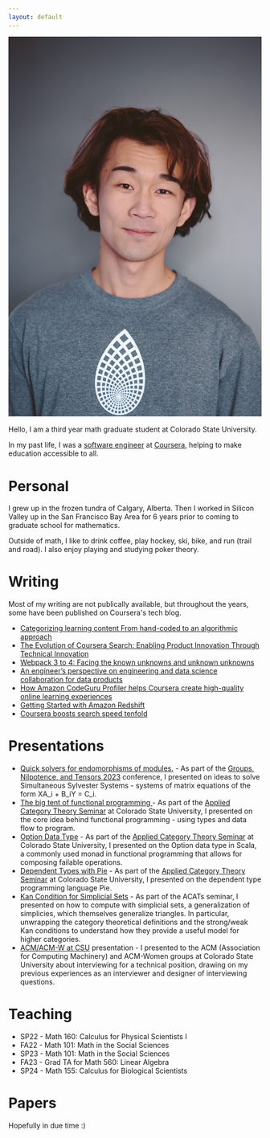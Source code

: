 ```yaml
---
layout: default
---
```



![myself](./photos/csu_math_photo.jpeg)

Hello, I am a third year math graduate student at Colorado State University.

In my past life, I was a [software engineer](https://www.linkedin.com/in/cl587/) at [Coursera](https://www.coursera.org/), helping to make education accessible to all.

# Personal

I grew up in the frozen tundra of Calgary, Alberta. Then I worked in Silicon Valley up in the San Francisco Bay Area for 6 years prior to coming to graduate school for mathematics.

Outside of math, I like to drink coffee, play hockey, ski, bike, and run (trail and road). I also enjoy playing and studying poker theory.

# Writing

Most of my writing are not publically available, but throughout the years, some have been published on Coursera's tech blog.

* [Categorizing learning content From hand-coded to an algorithmic approach](https://medium.com/coursera-engineering/data-driven-content-categorization-89de0104bcbd)
* [The Evolution of Coursera Search: Enabling Product Innovation Through Technical Innovation](https://medium.com/coursera-engineering/the-evolution-of-coursera-search-enabling-product-innovation-through-technical-innovation-6658617cc330)
* [Webpack 3 to 4: Facing the known unknowns and unknown unknowns](https://medium.com/coursera-engineering/webpack-3-to-4-facing-the-known-unknowns-and-unknown-unknowns-cdfeb817faf8)
* [An engineer’s perspective on engineering and data science collaboration for data products](https://medium.com/coursera-engineering/an-engineers-perspective-on-engineering-and-data-science-collaboration-for-data-products-84cf9b38cd52)
* [How Amazon CodeGuru Profiler helps Coursera create high-quality online learning experiences](https://aws.amazon.com/blogs/devops/coursera-codeguru-profiler/)
* [Getting Started with Amazon Redshift](https://www.slideshare.net/AmazonWebServices/getting-started-with-amazon-redshift-64031564)
* [Coursera boosts search speed tenfold](https://resources.algolia.com/customer-stories/coursera)

# Presentations

* [Quick solvers for endomorphisms of modules.](https://thetensor.space/events/GNT-2023#chris-liu) - As part of the [Groups, Nilpotence, and Tensors 2023](https://thetensor.space/events/GNT-2023) conference, I presented on ideas to solve Simultaneous Sylvester Systems - systems of matrix equations of the form XA_i + B_iY = C_i.
* [The big tent of functional programming
](https://docs.google.com/presentation/d/1Azr5Cn7AoQ1DVeRxS_56a8qEUIDSt4JtiXUqiTN_eSU/edit#slide=id.p)  - As part of the [Applied Category Theory Seminar](https://csu-applied-category-theory.github.io) at Colorado State University, I presented on the core idea behind functional programming - using types and data flow to program.
* [Option Data Type](https://docs.google.com/presentation/d/15ujgShfHwgQxYQYe3wx-lozlKmhUAKKmj3b6wMf_hMI/edit#slide=id.p)  - As part of the [Applied Category Theory Seminar](https://csu-applied-category-theory.github.io) at Colorado State University, I presented on the Option data type in Scala, a commonly used monad in functional programming that allows for composing failable operations.
* [Dependent Types with Pie](https://www.youtube.com/watch?v=48lio_3FhAo) - As part of the [Applied Category Theory Seminar](https://csu-applied-category-theory.github.io) at Colorado State University, I presented on the dependent type programming language Pie.
* [Kan Condition for Simplicial Sets](https://www.youtube.com/watch?v=HVYsL8NJKtw) - As part of the ACATs seminar, I presented on how to compute with simplicial sets, a generalization of simplicies, which themselves generalize triangles. In particular, unwrapping the category theoretical definitions and the strong/weak Kan conditions to understand how they provide a useful model for higher categories.
* [ACM/ACM-W at CSU](https://www.cs.colostate.edu/~acm/) presentation - I presented to the ACM (Association for Computing Machinery) and ACM-Women groups at Colorado State University about interviewing for a technical position, drawing on my previous experiences as an interviewer and designer of interviewing questions.

# Teaching

* SP22 - Math 160: Calculus for Physical Scientists I
* FA22 - Math 101: Math in the Social Sciences
* SP23 - Math 101: Math in the Social Sciences
* FA23 - Grad TA for Math 560: Linear Algebra
* SP24 - Math 155: Calculus for Biological Scientists

# Papers

Hopefully in due time :)


